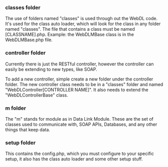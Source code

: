 ### classes folder

The use of folders named "classes" is used through out the WebDL code.  It's used for the class auto loader, which will
look for the class in any folder named "classes".  The file that contains a class must be named [CLASSNAME].php.  Example:
the WebDLMBase class is in the WebDLMBase.php file.

### controller folder

Currently there is just the RESTful controller, however the controller can easily be extending to new types, like SOAP.

To add a new controller, simple create a new folder under the controller folder.  The new controller class needs to be in a
"classes" folder and named "WebDLController[CONTROLLER NAME]".  It also needs to extend the "WebDLControllerBase" class.

### m folder

The "m" stands for module as in Data Link Module.  These are the set of classes used to communicate with, SOAP APIs, 
Databases, and any other things that keep data.  

### setup folder

This contains the config.php, which you must configure to your specific setup, it also has the class auto loader and some
other setup stuff.
